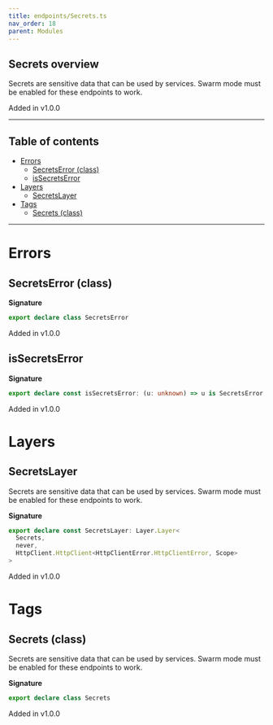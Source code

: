 ```yaml
---
title: endpoints/Secrets.ts
nav_order: 18
parent: Modules
---
```


## Secrets overview

Secrets are sensitive data that can be used by services. Swarm mode must be
enabled for these endpoints to work.

Added in v1.0.0

---

<h2 class="text-delta">Table of contents</h2>

- [Errors](#errors)
  - [SecretsError (class)](#secretserror-class)
  - [isSecretsError](#issecretserror)
- [Layers](#layers)
  - [SecretsLayer](#secretslayer)
- [Tags](#tags)
  - [Secrets (class)](#secrets-class)

---

# Errors

## SecretsError (class)

**Signature**

```ts
export declare class SecretsError
```

Added in v1.0.0

## isSecretsError

**Signature**

```ts
export declare const isSecretsError: (u: unknown) => u is SecretsError
```

Added in v1.0.0

# Layers

## SecretsLayer

Secrets are sensitive data that can be used by services. Swarm mode must be
enabled for these endpoints to work.

**Signature**

```ts
export declare const SecretsLayer: Layer.Layer<
  Secrets,
  never,
  HttpClient.HttpClient<HttpClientError.HttpClientError, Scope>
>
```

Added in v1.0.0

# Tags

## Secrets (class)

Secrets are sensitive data that can be used by services. Swarm mode must be
enabled for these endpoints to work.

**Signature**

```ts
export declare class Secrets
```

Added in v1.0.0
